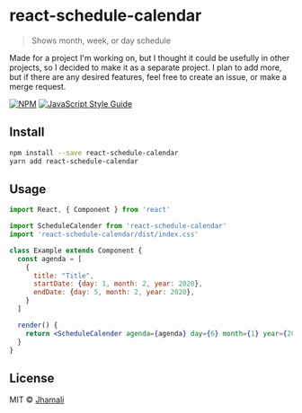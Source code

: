 # react-schedule-calendar

> Shows month, week, or day schedule

Made for a project I'm working on, but I thought it could be usefully in other projects, so I decided to make it as a separate project. I plan to add more, but if there are any desired features, feel free to create an issue, or make a merge request.

[![NPM](https://img.shields.io/npm/v/react-schedule-calendar.svg)](https://www.npmjs.com/package/react-schedule-calendar) [![JavaScript Style Guide](https://img.shields.io/badge/code_style-standard-brightgreen.svg)](https://standardjs.com)

## Install

```bash
npm install --save react-schedule-calendar
yarn add react-schedule-calendar
```

## Usage

```jsx
import React, { Component } from 'react'

import ScheduleCalender from 'react-schedule-calendar'
import 'react-schedule-calendar/dist/index.css'

class Example extends Component {
  const agenda = [
    {
      title: "Title",
      startDate: {day: 1, month: 2, year: 2020},
      endDate: {day: 5, month: 2, year: 2020},
    }
  ]

  render() {
    return <ScheduleCalender agenda={agenda} day={6} month={1} year={2004} />
  }
}
```

## License

MIT © [Jhamali](https://github.com/Jhamali)
